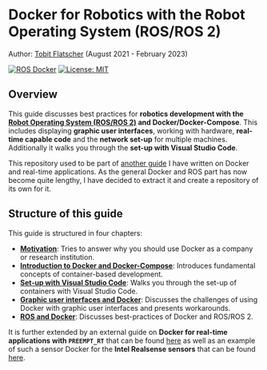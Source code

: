 # Docker for Robotics with the Robot Operating System (ROS/ROS 2)

Author: [Tobit Flatscher](https://github.com/2b-t) (August 2021 - February 2023)

[![ROS Docker](https://github.com/2b-t/docker-for-ros/actions/workflows/build-ros.yml/badge.svg)](https://github.com/2b-t/docker-for-ros/actions/workflows/build-ros.yml) [![License: MIT](https://img.shields.io/badge/License-MIT-yellow.svg)](https://opensource.org/licenses/MIT)



## Overview

This guide discusses best practices for **robotics development with the [Robot Operating System (ROS/ROS 2)](https://www.ros.org/) and Docker/Docker-Compose**. This includes displaying **graphic user interfaces**, working with hardware, **real-time capable code** and the **network set-up** for multiple machines. Additionally it walks you through the **set-up with Visual Studio Code**.

This repository used to be part of [another guide](https://github.com/2b-t/docker-realtime) I have written on Docker and real-time applications. As the general Docker and ROS part has now become quite lengthy, I have decided to extract it and create a repository of its own for it.



## Structure of this guide

This guide is structured in four chapters:

- [**Motivation**](./doc/Motivation.md): Tries to answer why you should use Docker as a company or research institution.
- [**Introduction to Docker and Docker-Compose**](./doc/Introduction.md): Introduces fundamental concepts of container-based development.
- [**Set-up with Visual Studio Code**](./doc/VisualStudioCodeSetup.md): Walks you through the set-up of containers with Visual Studio Code.
- [**Graphic user interfaces and Docker**](./doc/Gui.md): Discusses the challenges of using Docker with graphic user interfaces and presents workarounds.
- [**ROS and Docker**](./doc/Ros.md): Discusses best-practices of Docker and ROS/ROS 2.

It is further extended by an external guide on **Docker for real-time applications with `PREEMPT_RT`** that can be found [here](https://github.com/2b-t/docker-realtime) as well as an example of such a sensor Docker for the **Intel Realsense sensors** that can be found [here](https://github.com/2b-t/realsense-ros2-docker).



